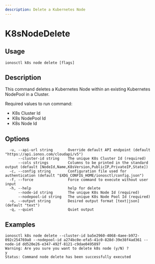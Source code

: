 ```yaml
---
description: Delete a Kubernetes Node
---
```


# K8sNodeDelete

## Usage

```text
ionosctl k8s node delete [flags]
```

## Description

This command deletes a Kubernetes Node within an existing Kubernetes NodePool in a Cluster.

Required values to run command:

* K8s Cluster Id
* K8s NodePool Id
* K8s Node Id

## Options

```text
  -u, --api-url string       Override default API endpoint (default "https://api.ionos.com/cloudapi/v5")
      --cluster-id string    The unique K8s Cluster Id (required)
      --cols strings         Columns to be printed in the standard output (default [NodeId,Name,K8sVersion,PublicIP,PrivateIP,State])
  -c, --config string        Configuration file used for authentication (default "$XDG_CONFIG_HOME/ionosctl/config.json")
  -f, --force                Force command to execute without user input
  -h, --help                 help for delete
      --node-id string       The unique K8s Node Id (required)
      --nodepool-id string   The unique K8s Node Pool Id (required)
  -o, --output string        Desired output format [text|json] (default "text")
  -q, --quiet                Quiet output
```

## Examples

```text
ionosctl k8s node delete --cluster-id ba5e2960-4068-4aee-b972-092c254769a8 --nodepool-id a274bc0e-efa5-41c0-828d-39e38f4ad361 --node-id dd520e26-e347-492f-8121-c9dae0495897 
Warning: Are you sure you want to delete k8s node (y/N) ? 
y
Status: Command node delete has been successfully executed
```

